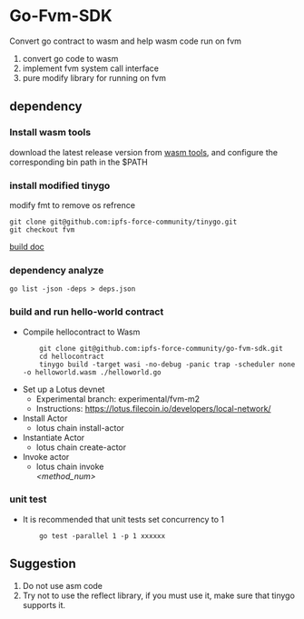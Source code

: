 # Go-Fvm-SDK

Convert go contract to wasm and help wasm code run on fvm

1. convert go code to wasm
2. implement fvm system call interface
3. pure modify library for running on fvm

## dependency

### Install wasm tools

download the latest release version from [wasm tools](https://github.com/WebAssembly/binaryen), and configure the corresponding bin path in the $PATH


### install modified tinygo

modify fmt to remove os refrence

```
git clone git@github.com:ipfs-force-community/tinygo.git
git checkout fvm
```

[build doc](https://tinygo.org/docs/guides/build/)

### dependency analyze

```
go list -json -deps > deps.json 
```

### build and run hello-world contract
* Compile hellocontract to Wasm
    ```
        git clone git@github.com:ipfs-force-community/go-fvm-sdk.git
        cd hellocontract
        tinygo build -target wasi -no-debug -panic trap -scheduler none -o helloworld.wasm ./helloworld.go
    ```
* Set up a Lotus devnet
  * Experimental branch: experimental/fvm-m2
  * Instructions: https://lotus.filecoin.io/developers/local-network/
* Install Actor
  * lotus chain install-actor <path-to-wasm-bytecode>
* Instantiate Actor
  * lotus chain create-actor <code-cid> <encoded-params>
* Invoke actor
  * lotus chain invoke <address> <method_num>

### unit test
* It is recommended that unit tests set concurrency to 1
    ```
        go test -parallel 1 -p 1 xxxxxx
    ```

## Suggestion

1. Do not use asm code
2. Try not to use the reflect library, if you must use it, make sure that tinygo supports it.